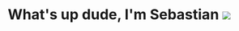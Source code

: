 <h1 align="center">What's up dude, I'm Sebastian <img src="https://icons8.com/icon/0vJNjSJWpHy7/discord-active-developer-badge" ></h1>

